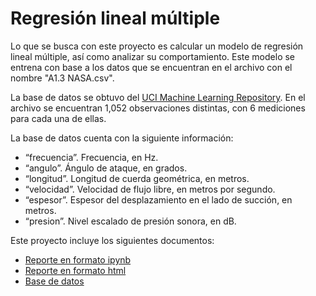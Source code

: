 # Regresión lineal múltiple
Lo que se busca con este proyecto es calcular un modelo de regresión lineal múltiple, así como analizar su comportamiento. Este modelo se entrena con base a los datos que se encuentran en el archivo con el nombre "A1.3 NASA.csv". 

La base de datos se obtuvo del [UCI Machine Learning Repository](https://archive.ics.uci.edu/dataset/291/airfoil+self+noise). En el archivo se encuentran 1,052 observaciones distintas, con 6 mediciones para cada una de ellas.  

La base de datos cuenta con la siguiente información:
- “frecuencia”. Frecuencia, en Hz.
- “angulo”. Ángulo de ataque, en grados.
- “longitud”. Longitud de cuerda geométrica, en metros.
- “velocidad”. Velocidad de flujo libre, en metros por segundo.
- “espesor”. Espesor del desplazamiento en el lado de succión, en metros.
- “presion”. Nivel escalado de presión sonora, en dB.

Este proyecto incluye los siguientes documentos:
- [Reporte en formato ipynb](./Regresion_multiple.ipynb)
- [Reporte en formato html](./Regresion_multiple.html)
- [Base de datos](./NASA.csv)
